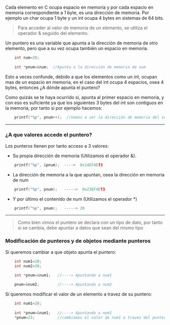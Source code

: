
Cada elemento en C ocupa espacio en memoria y por cada espacio en memoria correspondiente a 1 byte, es una dirección de memoria.
Por ejemplo un char ocupa 1 byte y un int ocupa 4 bytes en sistemas de 64 bits.


>Para acceder al valor de memoria de un elemento, se utiliza el operador & seguido del elemento.


Un puntero es una variable que apunta a la dirección de memoria de otro elemento, pero que a su vez ocupa también un espacio en memoria.
```c
	int num=20;
	
	int *pnum=&num;  //Apunta a la dirección de memoria de num
```

Esto a veces confunde, debido a que los elementos como un int, ocupan mas de un espacio en memoria, en el caso del int ocupa 4 espacios, osea
4 bytes, entonces ¿A dónde apunta el puntero?


Como quizás se te haya ocurrido si, apunta al primer espacio en memoria, y con eso es suficiente ya que los siguientes 3 bytes del int son contiguos
en la memoria, por tanto si por ejemplo hacemos:
```c
	printf("%p", pnum++);  //Vamos a ver la dirección de memoria del segundo byte ya que con el ++ avanzó una posición contigua
```
---


### ¿A que valores accede el puntero?

Los punteros  tienen por tanto acceso a 3 valores:

- Su propia dirección de memoria (Utilizamos el operador &). 
```c
	printf("%p", &pnum);  ---->  0x14EF4ET3
```


- La dirección de memoria a la que apuntan, osea la dirección en memoria de num
```c
	printf("%p", pnum);   ----->  0x23EF4ET3
```


- Y por último el contenido de num (Utílizamos el operador \*)
```c
	printf("%p", pnum);   -----> 20
```

----


>Como bien vimos el puntero se declara con un tipo de dato, por tanto si se cambia, debe apuntar a datos que sean del mismo tipo

### Modificación de punteros y de objetos mediante punteros

Si queremos cambiar a que objeto apunta el puntero:
```c
	int num1=20;
	int num2=30;
	
	int *pnum=&num1;   //----> Apuntando a num1 

	pnum=&num2;        //----> Apuntando a num2
```

Si queremos modificar el valor de un elemento a travez de su puntero:
```c
	int num1=20;
	
	int *pnum=&num1;   //----> Apuntando a num1 
	*pnum=23;          //cambiamos el valor de num1 a travez del puntero
```